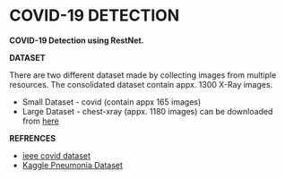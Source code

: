 # COVID-19 DETECTION

**COVID-19 Detection using RestNet.**

**DATASET**

There are two different dataset made by collecting images from multiple resources.
The consolidated dataset contain appx. 1300 X-Ray images.
- Small Dataset - covid (contain appx 165 images)
- Large Dataset - chest-xray (appx. 1180 images) can be downloaded from [here](https://drive.google.com/open?id=1hxYElFxXaygH0p6rNpY2n2_2hIMThUIC)




**REFRENCES**

- [ieee covid dataset](https://github.com/ieee8023/covid-chestxray-dataset)
- [Kaggle Pneumonia Dataset](https://www.kaggle.com/paultimothymooney/chest-xray-pneumonia)
